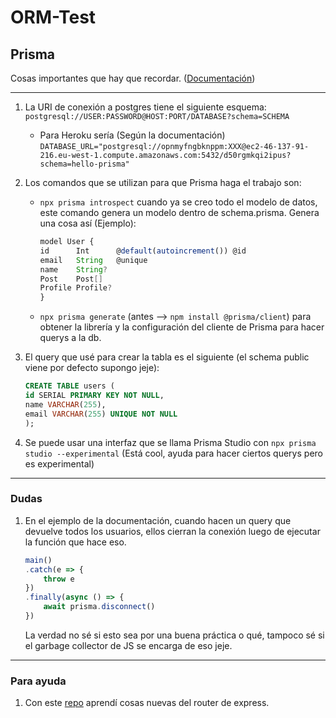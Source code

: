 # ORM-Test

## Prisma

Cosas importantes que hay que recordar. ([Documentación](https://www.prisma.io/docs/getting-started/setup-prisma/start-from-scratch-sql-typescript-postgres))

---

1. La URI de conexión a postgres tiene el siguiente esquema: `postgresql://USER:PASSWORD@HOST:PORT/DATABASE?schema=SCHEMA`

    * Para Heroku sería (Según la documentación) `DATABASE_URL="postgresql://opnmyfngbknppm:XXX@ec2-46-137-91-216.eu-west-1.compute.amazonaws.com:5432/d50rgmkqi2ipus?schema=hello-prisma"` 

2. Los comandos que se utilizan para que Prisma haga el trabajo son:
    * `npx prisma introspect` cuando ya se creo todo el modelo de datos, este comando genera un modelo dentro de schema.prisma. Genera una cosa así (Ejemplo):

        ```typescript
        model User {
        id      Int      @default(autoincrement()) @id
        email   String   @unique
        name    String?
        Post    Post[]
        Profile Profile?
        }
        ```
    
    * `npx prisma generate` (antes --> `npm install @prisma/client`) para obtener la librería y la configuración del cliente de Prisma para hacer querys a la db.

3. El query que usé para crear la tabla es el siguiente (el schema public viene por defecto supongo jeje):

    ```sql
    CREATE TABLE users (
    id SERIAL PRIMARY KEY NOT NULL,
    name VARCHAR(255),
    email VARCHAR(255) UNIQUE NOT NULL
    );
    ```

4. Se puede usar una interfaz que se llama Prisma Studio con `npx prisma studio --experimental` (Está cool, ayuda para hacer ciertos querys pero es experimental)

---

### Dudas

1. En el ejemplo de la documentación, cuando hacen un query que devuelve todos los usuarios, ellos cierran la conexión luego de ejecutar la función que hace eso.

    ```typescript
    main()
    .catch(e => {
        throw e
    })
    .finally(async () => {
        await prisma.disconnect()
    })
    ```

    La verdad no sé si esto sea por una buena práctica o qué, tampoco sé si el garbage collector de JS se encarga de eso jeje.

---

### Para ayuda

1. Con este [repo](https://github.com/FaztWeb/typescript-mysql-rest) aprendí cosas nuevas del router de express.